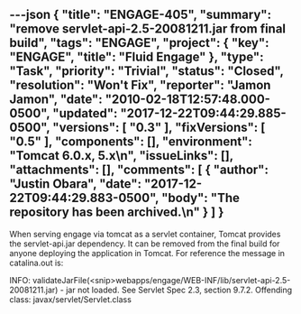 ---json
{
  "title": "ENGAGE-405",
  "summary": "remove servlet-api-2.5-20081211.jar from final build",
  "tags": "ENGAGE",
  "project": {
    "key": "ENGAGE",
    "title": "Fluid Engage"
  },
  "type": "Task",
  "priority": "Trivial",
  "status": "Closed",
  "resolution": "Won't Fix",
  "reporter": "Jamon Jamon",
  "date": "2010-02-18T12:57:48.000-0500",
  "updated": "2017-12-22T09:44:29.885-0500",
  "versions": [
    "0.3"
  ],
  "fixVersions": [
    "0.5"
  ],
  "components": [],
  "environment": "Tomcat 6.0.x, 5.x\n",
  "issueLinks": [],
  "attachments": [],
  "comments": [
    {
      "author": "Justin Obara",
      "date": "2017-12-22T09:44:29.883-0500",
      "body": "The repository has been archived.\n"
    }
  ]
}
---
When serving engage via tomcat as a servlet container, Tomcat provides the servlet-api.jar dependency. It can be removed from the final build for anyone deploying the application in Tomcat. For reference the message in catalina.out is:

INFO: validateJarFile(\<snip>webapps/engage/WEB-INF/lib/servlet-api-2.5-20081211.jar) - jar not loaded. See Servlet Spec 2.3, section 9.7.2. Offending class: javax/servlet/Servlet.class

        